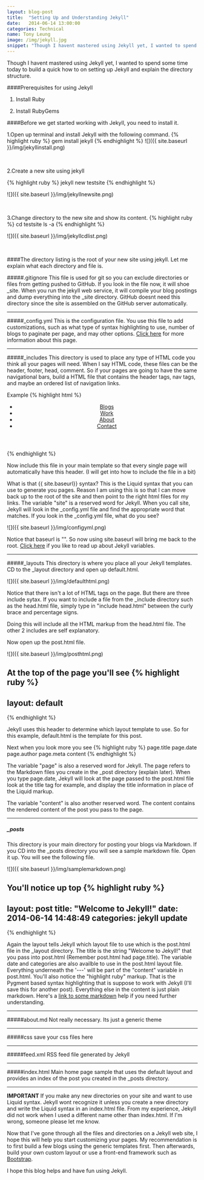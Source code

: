 ```yaml
---
layout: blog-post
title:  "Setting Up and Understanding Jekyll"
date:   2014-06-14 13:00:00
categories: Technical
name: Tony Leung
image: /img/jekyll.jpg 
snippet: "Though I havent mastered using Jekyll yet, I wanted to spend some time today to build a quick how to on setting and using Jekyll."
---
```


Though I havent mastered using Jekyll yet, I wanted to spend some time today to build a quick how to on setting up Jekyll and explain the directory structure.

####Prerequisites for using Jekyll

1. Install Ruby

2. Install RubyGems

####Before we get started working with Jekyll, you need to install it.   

1.Open up terminal and install Jekyll with the following command.
{% highlight ruby %}
gem install jekyll
{% endhighlight %}
![]({{ site.baseurl }}/img/jekyllinstall.png)
 
<br />

2.Create a new site using jekyll

{% highlight ruby %}
jekyll new testsite
{% endhighlight %}

![]({{ site.baseurl }}/img/jekyllnewsite.png)
 
<br />

3.Change directory to the new site and show its content.
{% highlight ruby %}
cd testsite
ls -a
{% endhighlight %}

![]({{ site.baseurl }}/img/jekyllcdlist.png)

<br />

####The directory listing is the root of your new site using jekyll.   Let me explain what each directory and file is.

#####.gitignore
This file is used for git so you can exclude directories or files from getting pushed to GitHub.  If you look in the file now, it will shoe _site.   When you run the jekyll web service, it will compile your blog postings and dump everything into the _site directory.   GitHub doesnt need this directory since the site is assembled on the GitHub server automatically.   

* * *

#####_config.yml
This is the configuration file.  You use this file to add customizations, such as what type of syntax highlighting to use, number of blogs to paginate per page, and may other options.  [Click here](http://jekyllrb.com/docs/configuration/) for more information about this page.

* * *

#####_includes
This directory is used to place any type of HTML code you think all your pages will need.  When I say HTML code, these files can be the header, footer, head, comment.   So if your pages are going to have the same navigational bars, build a HTML file that contains the header tags, nav tags, and maybe an ordered list of navigation links.

Example
{% highlight html %}
<header>
  <nav>
    <ul class="navbar">
      <li><a href="{{ site.baseurl }}/bloglist/">Blogs</a>
      </li>
      <li><a href="{{ site.baseurl }}/work/">Work</a>
      </li>
      <li><a href="{{ site.baseurl }}/index.html">About</a>
      </li>
      <li><a href="{{ site.baseurl }}/index.html" >Contact</a>
      </li>
    </ul>
  </nav>
</header>
{% endhighlight %}

Now include this file in your main template so that every single page will automatically have this header. (I will get into how to include the file in a bit)

What is that {{ site.baseurl}} syntax?  This is the Liquid syntax that you can use to generate you pages.   Reason I am using this is so that I can move back up to the root of the site and then point to the right html files for my links. The variable "site" is a reserved word for Jekyll.  When you call site, Jekyll will look in the _config.yml file and find the appropriate word that matches.   If you look in the _config.yml file, what do you see?

![]({{ site.baseurl }}/img/configyml.png)

Notice that baseurl is "".  So now using site.baseurl will bring me back to the root.  [Click here](http://jekyllrb.com/docs/variables/) if you like to read up about Jekyll variables.

* * *

#####_layouts
This directory is where you place all your Jekyll templates.  CD to the _layout directory and open up default.html.  

![]({{ site.baseurl }}/img/defaulthtml.png)

Notice that there isn't a lot of HTML tags on the page.   But there are three include sytax. If you want to include a file from the _include directory such as the head.html file, simply type in "include head.html" between the curly brace and percentage signs.

Doing this will include all the HTML markup from the head.html file.   The other 2 includes are self explanatory.

Now open up the post.html file.

![]({{ site.baseurl }}/img/posthtml.png)

At the top of the page you'll see 
{% highlight ruby %}
---
layout: default
---
{% endhighlight %}

Jekyll uses this header to determine which layout template to use.   So for this example, default.html is the template for this post.

Next when you look more you see
{% highlight ruby %}
page.title 
page.date
page.author
page.meta
content
{% endhighlight %}

The variable "page" is also a reserved word for Jekyll.  The page refers to the Markdown files you create in the _post directory (explain later).   When you type page.date, Jekyll will look at the page passed to the post.html file look at the title tag for example, and display the title information in place of the Liquid markup.  

The variable "content" is also another reserved word.  The content contains the rendered content of the post you pass to the page.

* * *

##### _posts
This directory is your main directory for posting your blogs via Markdown.  If you CD into the _posts directory you will see a sample markdown file.    Open it up.  You will see the following file.   

![]({{ site.baseurl }}/img/samplemarkdown.png)

You'll notice up top 
{% highlight ruby %}
---
layout: post
title:  "Welcome to Jekyll!"
date:   2014-06-14 14:48:49
categories: jekyll update
---
{% endhighlight %}

Again the layout tells Jekyll which layout file to use which is the post.html file in the _layout directory.   The title is the string "Welcome to Jekyll!" that you pass into post.html (Remember post.html had page.title).   The variable date and categories are also availble to use in the post.html layout file.  Everything underneath the '---' will be part of the "content" variable in post.html.   You'll also notice the "highlight ruby" markup. That is the Pygment based syntax highlighting that is suppose to work with Jekyll (I'll save this for another post).   Everything else in the content is just plain markdown.  Here's a [link to some markdown](http://daringfireball.net/projects/markdown/) help if you need further understanding.

* * *

#####about.md
Not really necessary. Its just a generic theme

* * *

#####css
save your css files here

* * *

#####feed.xml
RSS feed file generated by Jekyll

* * * 

#####index.html
Main home page sample that uses the default layout and provides an index of the post you created in the _posts directory.

* * *

**IMPORTANT**
If you make any new directories on your site and want to use Liquid syntax.  Jekyll wont recognize it unless you create a new directory and write the Liquid syntax in an index.html file.   From my experience, Jekyll did not work when I used a different name other than index.html.  If I'm wrong, someone please let me know.

Now that I've gone through all the files and directories on a Jekyll web site, I hope this will help you start customizing your pages.   My recommendation is to first build a few blogs using the generic templates first.  Then afterwards, build your own custom layout or use a front-end framework such as [Bootstrap](http://getbootstrap.com/).   

I hope this blog helps and have fun using Jekyll.







